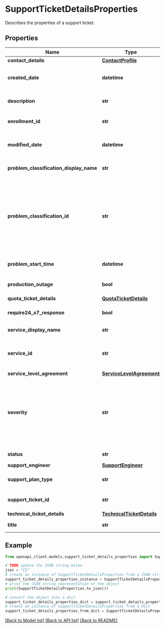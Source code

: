 # SupportTicketDetailsProperties

Describes the properties of a support ticket.

## Properties

Name | Type | Description | Notes
------------ | ------------- | ------------- | -------------
**contact_details** | [**ContactProfile**](ContactProfile.md) |  | 
**created_date** | **datetime** | Time in UTC (ISO 8601 format) when support ticket was created. | [optional] [readonly] 
**description** | **str** | Detailed description of the question or issue. | 
**enrollment_id** | **str** | Enrollment ID associated with the support ticket. | [optional] [readonly] 
**modified_date** | **datetime** | Time in UTC (ISO 8601 format) when support ticket was last modified. | [optional] [readonly] 
**problem_classification_display_name** | **str** | Localized name of problem classification. | [optional] [readonly] 
**problem_classification_id** | **str** | Each Azure service has its own set of issue category called problem classification that corresponds to the type of problem you&#39;re experiencing. This parameter is the resource id of ProblemClassification resource. | 
**problem_start_time** | **datetime** | Time in UTC (ISO 8601 format) when the problem started. | [optional] 
**production_outage** | **bool** | Indicates if this issue is a production outage. | [optional] [readonly] 
**quota_ticket_details** | [**QuotaTicketDetails**](QuotaTicketDetails.md) |  | [optional] 
**require24_x7_response** | **bool** | Indicates if this requires a 24x7 response from Azure. | [optional] 
**service_display_name** | **str** | Localized name of Azure service. | [optional] [readonly] 
**service_id** | **str** | This is the resource id of the Azure service resource associated with the support ticket. | 
**service_level_agreement** | [**ServiceLevelAgreement**](ServiceLevelAgreement.md) |  | [optional] 
**severity** | **str** | A value that indicates the urgency of the case, which in turn determines the response time according to the service level agreement of the technical support plan you have with Azure. | 
**status** | **str** | Status of the support ticket. | [optional] [readonly] 
**support_engineer** | [**SupportEngineer**](SupportEngineer.md) |  | [optional] 
**support_plan_type** | **str** | Support plan type associated with the support ticket. | [optional] [readonly] 
**support_ticket_id** | **str** | System generated support ticket id that is unique. | [optional] 
**technical_ticket_details** | [**TechnicalTicketDetails**](TechnicalTicketDetails.md) |  | [optional] 
**title** | **str** | Title of the support ticket. | 

## Example

```python
from openapi_client.models.support_ticket_details_properties import SupportTicketDetailsProperties

# TODO update the JSON string below
json = "{}"
# create an instance of SupportTicketDetailsProperties from a JSON string
support_ticket_details_properties_instance = SupportTicketDetailsProperties.from_json(json)
# print the JSON string representation of the object
print(SupportTicketDetailsProperties.to_json())

# convert the object into a dict
support_ticket_details_properties_dict = support_ticket_details_properties_instance.to_dict()
# create an instance of SupportTicketDetailsProperties from a dict
support_ticket_details_properties_from_dict = SupportTicketDetailsProperties.from_dict(support_ticket_details_properties_dict)
```
[[Back to Model list]](../README.md#documentation-for-models) [[Back to API list]](../README.md#documentation-for-api-endpoints) [[Back to README]](../README.md)


